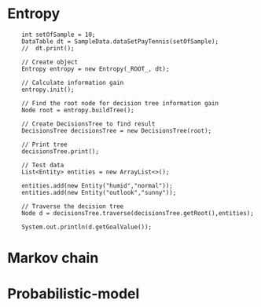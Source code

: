 # Entropy
        int setOfSample = 10; 
        DataTable dt = SampleData.dataSetPayTennis(setOfSample); 
        //  dt.print();
        
        // Create object
        Entropy entropy = new Entropy(_ROOT_, dt);
        
        // Calculate information gain
        entropy.init();
        
        // Find the root node for decision tree information gain
        Node root = entropy.buildTree();
        
        // Create DecisionsTree to find result
        DecisionsTree decisionsTree = new DecisionsTree(root);
        
        // Print tree 
        decisionsTree.print();
        
        // Test data
        List<Entity> entities = new ArrayList<>();

        entities.add(new Entity("humid","normal"));
        entities.add(new Entity("outlook","sunny"));

        // Traverse the decision tree
        Node d = decisionsTree.traverse(decisionsTree.getRoot(),entities);
        
        System.out.println(d.getGoalValue());

        


# Markov chain

# Probabilistic-model

